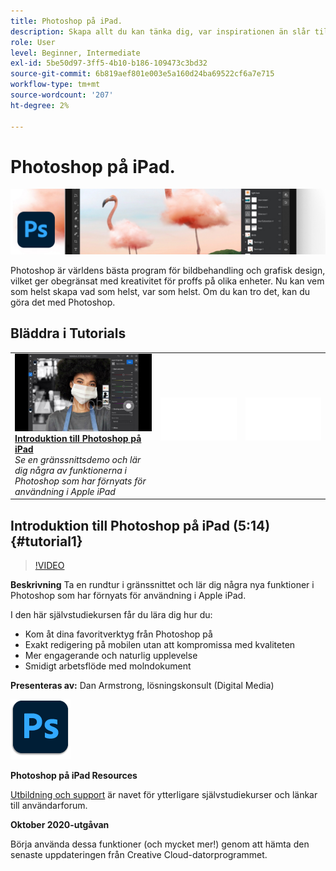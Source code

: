 ```yaml
---
title: Photoshop på iPad.
description: Skapa allt du kan tänka dig, var inspirationen än slår till med Photoshop på iPad
role: User
level: Beginner, Intermediate
exl-id: 5be50d97-3ff5-4b10-b186-109473c3bd32
source-git-commit: 6b819aef801e003e5a160d24ba69522cf6a7e715
workflow-type: tm+mt
source-wordcount: '207'
ht-degree: 2%

---
```


# Photoshop på iPad.

![Tutorial Hero Image](../assets/PSoniPad.jpg)

Photoshop är världens bästa program för bildbehandling och grafisk design, vilket ger obegränsat med kreativitet för proffs på olika enheter. Nu kan vem som helst skapa vad som helst, var som helst. Om du kan tro det, kan du göra det med Photoshop.

## Bläddra i Tutorials

<table style="table-layout:fixed">
<tr>
 <td>
   <a href="photoshopipad.md#tutorial1">
      <img alt="Introduktion till Photoshop på iPad" src="../assets/PSiPad_thumbnail.jpg" />
   </a>
    <div>
   <a href="photoshopipad.md#tutorial1"><strong>Introduktion till Photoshop på iPad</strong></a>
    </div>
    <em>Se en gränssnittsdemo och lär dig några av funktionerna i Photoshop som har förnyats för användning i Apple iPad</em>
    <br>
  </td>
  <td>
    <img alt="Mellanrum" src="../assets/Whitespacer.png" />
    <div>
    <br>
  </td>
  <td>
    <img alt="Mellanrum" src="../assets/Whitespacer.png" />
    <div>
    <br>
  </td>
</tr>
</table>

## Introduktion till Photoshop på iPad (5:14) {#tutorial1}

>[!VIDEO](https://video.tv.adobe.com/v/326899?hidetitle=true)

**Beskrivning**
Ta en rundtur i gränssnittet och lär dig några nya funktioner i Photoshop som har förnyats för användning i Apple iPad.

I den här självstudiekursen får du lära dig hur du:
* Kom åt dina favoritverktyg från Photoshop på
* Exakt redigering på mobilen utan att kompromissa med kvaliteten
* Mer engagerande och naturlig upplevelse
* Smidigt arbetsflöde med molndokument

**Presenteras av:**
Dan Armstrong, lösningskonsult (Digital Media)

![Photoshop på iPad-logotypen](../assets/ps_appicon_96.png)

**Photoshop på iPad Resources**

[Utbildning och support](https://helpx.adobe.com/support/photoshop.html) är navet för ytterligare självstudiekurser och länkar till användarforum.

**Oktober 2020-utgåvan**

Börja använda dessa funktioner (och mycket mer!) genom att hämta den senaste uppdateringen från Creative Cloud-datorprogrammet.
